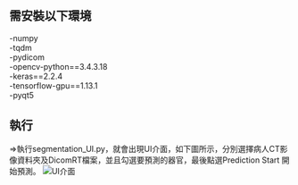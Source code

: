 ## 需安裝以下環境<br>
-numpy<br>
-tqdm<br>
-pydicom<br>
-opencv-python==3.4.3.18<br>
-keras==2.2.4<br>
-tensorflow-gpu==1.13.1<br>
-pyqt5<br>


## 執行<br>
=>執行segmentation_UI.py，就會出現UI介面，如下圖所示，分別選擇病人CT影像資料夾及DicomRT檔案，並且勾選要預測的器官，最後點選Prediction Start 開始預測。
![UI介面](https://user-images.githubusercontent.com/81366172/112757161-21c4e280-901b-11eb-9efb-21a6197f4d9c.JPG)
